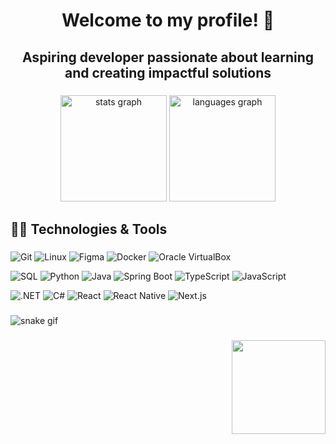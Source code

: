 <h1 align="center">Welcome to my profile! 👋</h1>

###

<h2 align="center">Aspiring developer passionate about learning and creating impactful solutions</h2>

###

<div align="center">
  <img src="https://github-readme-stats.vercel.app/api?username=GabrielRossi01&hide_title=false&hide_rank=false&show_icons=true&include_all_commits=true&count_private=true&disable_animations=false&theme=dark&locale=en&hide_border=true" height="170" alt="stats graph"  />
  <img src="https://github-readme-stats.vercel.app/api/top-langs?username=GabrielRossi01&locale=en&hide_title=false&layout=compact&card_width=320&langs_count=8&theme=dark&hide_border=true" height="170" alt="languages graph"  />
</div>


###

<h2 align="left">🧑‍💻 Technologies & Tools</h2>

###

![Git](https://img.shields.io/badge/Git-000000?style=flat&logo=git&logoColor=red)
![Linux](https://img.shields.io/badge/Linux-000000?style=flat&logo=linux&logoColor=white)
![Figma](https://img.shields.io/badge/Figma-000000?style=flat&logo=figma&logoColor=red)
![Docker](https://img.shields.io/badge/Docker-000000?style=flat&logo=docker&logoColor=blue)
![Oracle VirtualBox](https://img.shields.io/badge/VirtualBox-000000?style=flat&logo=virtualbox&logoColor=orange)

![SQL](https://img.shields.io/badge/SQL-000000?style=flat&logo=postgresql&logoColor=blue)
![Python](https://img.shields.io/badge/Python-000000?style=flat&logo=python&logoColor=yellow)
![Java](https://img.shields.io/badge/Java-000000?style=flat&logo=java&logoColor=red)
![Spring Boot](https://img.shields.io/badge/Spring%20Boot-000000?style=flat&logo=springboot&logoColor=6DB33F)
![TypeScript](https://img.shields.io/badge/TypeScript-000000?style=flat&logo=typescript&logoColor=blue)
![JavaScript](https://img.shields.io/badge/JavaScript-000000?style=flat&logo=javascript&logoColor=yellow)

![.NET](https://img.shields.io/badge/.NET-000000?style=flat&logo=dotnet&logoColor=purple)
![C#](https://img.shields.io/badge/C%23-000000?style=flat&logo=c-sharp&logoColor=blue)
![React](https://img.shields.io/badge/React-000000?style=flat&logo=react&logoColor=61DAFB)
![React Native](https://img.shields.io/badge/React%20Native-000000?style=flat&logo=react&logoColor=61DAFB)
![Next.js](https://img.shields.io/badge/Next.js-000000?style=flat&logo=nextdotjs&logoColor=white)

###

![snake gif](https://github.com/GabrielRossi01/snake-commits/blob/output/github-contribution-grid-snake.svg?palette=github-dark)

###

<img align="right" height="150" src="https://user-images.githubusercontent.com/74038190/212284119-fbfd994d-8c2a-4a07-a75f-84e513833c1c.gif"  />

###


